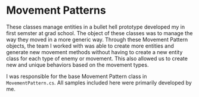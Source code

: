 # Movement Patterns
These classes manage entities in a bullet hell prototype developed my in first
semster at grad school. The object of these classes was to manage the way they
moved in a more generic way. Through these Movement Pattern objects, the team I
worked with was able to create more entities and generate new movement methods
without having to create a new entity class for each type of enemy or movement.
This also allowed us to create new and unique behaviors based on the movement
types.

I was responsible for the base Movement Pattern class in `MovementPattern.cs`.
All samples included here were primarily developed by me.

